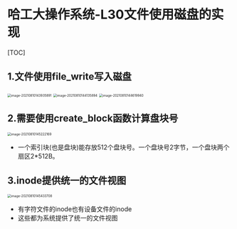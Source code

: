 # 哈工大操作系统-L30文件使用磁盘的实现

[TOC]

## 1.文件使用file_write写入磁盘

<img src="E:\AAAAAAAuniPPT\4_1PPT\CSclass-OS(git)\学习笔记\${图片}\image-20210810143935891.png" alt="image-20210810143935891" style="zoom:50%;" />

<img src="E:\AAAAAAAuniPPT\4_1PPT\CSclass-OS(git)\学习笔记\${图片}\image-20210810144135894.png" alt="image-20210810144135894" style="zoom:50%;" />

<img src="E:\AAAAAAAuniPPT\4_1PPT\CSclass-OS(git)\学习笔记\${图片}\image-20210810144619940.png" alt="image-20210810144619940" style="zoom:50%;" />

## 2.需要使用create_block函数计算盘块号

<img src="E:\AAAAAAAuniPPT\4_1PPT\CSclass-OS(git)\学习笔记\${图片}\image-20210810145222169.png" alt="image-20210810145222169" style="zoom:50%;" />

- 一个索引块(也是盘块)能存放512个盘块号。一个盘块号2字节，一个盘块两个扇区2*512B。

## 3.inode提供统一的文件视图

<img src="E:\AAAAAAAuniPPT\4_1PPT\CSclass-OS(git)\学习笔记\${图片}\image-20210810145433708.png" alt="image-20210810145433708" style="zoom:50%;" />

- 有字符文件的inode也有设备文件的inode
- 这些都为系统提供了统一的文件视图

